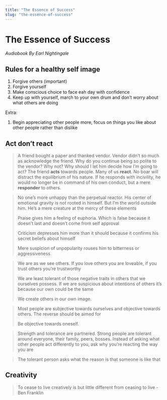 ```yaml
---
title: "The Essence of Success"
slug: "the-essence-of-success"
---
```


# The Essence of Success

_Audiobook By Earl Nightingale_

## Rules for a healthy self image

1. Forgive others (important)
2. Forgive yourself
3. Make conscious choice to face eah day with confidence
4. Keep up with yourself, march to your own drum and don’t worry about what others are doing

Extra:

1. Begin appreciating other people more, focus on things you like about other people rather than dislike

## Act don’t react

> A friend bought a paper and thanked vendor. Vendor didn’t so much as acknowledge the friend.
> Why do you continue being so polite to the vendor?
> Why not? Why should I let him decide how I’m going to act?
> The friend **acts** towards people. Many of us **react**.
> No boar will distract the equilibrium of his nature.
> If he responds with incivility, he would no longer be in command of his own conduct, but a mere **responder** to others.

> No one’s more unhappy than the perpetual reactor. His center of emotional gravity is not rooted in himself. But I’m the world outside him. He’s a mere creature at the mercy of these elements
>
> Praise gives him a feeling of euphoria. Which is false because it doesn’t last and doesn’t come from self approval
>
> Criticism depresses him more than it should because it confirms his secret beliefs about himself
>
> Mere suspicion of unpopularity rouses him to bitterness or aggressiveness

> We are as we see others. If you love others you are loveable, if you trust others you’re trustworthy
>
> We are least tolerant of those negative traits in others that we ourselves possess. If we are suspicious about intentions of others it’s because our own could be the same
>
> We create others in our own image.

> Most people are subjective towards ourselves and objective towards others. The reverse should be aimed for
>
> Be objective towards oneself.

> Strength and tolerance are partnered. Strong people are tolerant around everyone, their family, peers, bosses.
> Instead of asking what other people act differently to you, ask why you’re reacting the way you are

> The tolerant person asks what the reason is that someone is like that

## Creativity

> To cease to live creatively is but little different from ceasing to live - Ben Franklin

